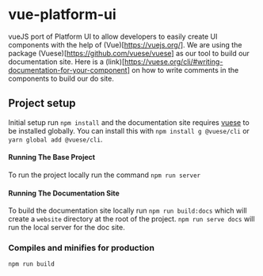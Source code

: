 # vue-platform-ui
vueJS port of Platform UI to allow developers to easily create UI components with the help of (Vue)[https://vuejs.org/].
We are using the package (Vuese)[https://github.com/vuese/vuese] as our tool to build our documentation site. Here is a (link)[https://vuese.org/cli/#writing-documentation-for-your-component] on how to write comments in the components to build our do site.
## Project setup
Initial setup run `npm install` and the documentation site requires [vuese](https://vuese.org/) to be installed globally. You can install this with `npm install g @vuese/cli` or `yarn global add @vuese/cli`. 

#### Running The Base Project
To run the project locally run the command `npm run server`

#### Running The Documentation Site
To build the documentation site locally run `npm run build:docs` which will create a `website` directory at the root of the project. `npm run serve docs` will run the local server for the doc site.

### Compiles and minifies for production
```
npm run build
```

